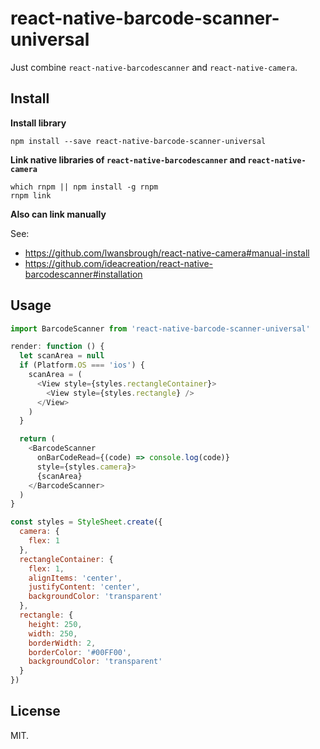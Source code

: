 # react-native-barcode-scanner-universal

Just combine `react-native-barcodescanner` and `react-native-camera`.

## Install

**Install library**

`npm install --save react-native-barcode-scanner-universal`

**Link native libraries of `react-native-barcodescanner` and `react-native-camera`**

```
which rnpm || npm install -g rnpm
rnpm link
```

**Also can link manually**

See:
* https://github.com/lwansbrough/react-native-camera#manual-install
* https://github.com/ideacreation/react-native-barcodescanner#installation

## Usage

```js
import BarcodeScanner from 'react-native-barcode-scanner-universal'

render: function () {
  let scanArea = null
  if (Platform.OS === 'ios') {
    scanArea = (
      <View style={styles.rectangleContainer}>
        <View style={styles.rectangle} />
      </View>
    )
  }

  return (
    <BarcodeScanner
      onBarCodeRead={(code) => console.log(code)}
      style={styles.camera}>
      {scanArea}
    </BarcodeScanner>
  )
}

const styles = StyleSheet.create({
  camera: {
    flex: 1
  },
  rectangleContainer: {
    flex: 1,
    alignItems: 'center',
    justifyContent: 'center',
    backgroundColor: 'transparent'
  },
  rectangle: {
    height: 250,
    width: 250,
    borderWidth: 2,
    borderColor: '#00FF00',
    backgroundColor: 'transparent'
  }
})
```

## License

MIT.
